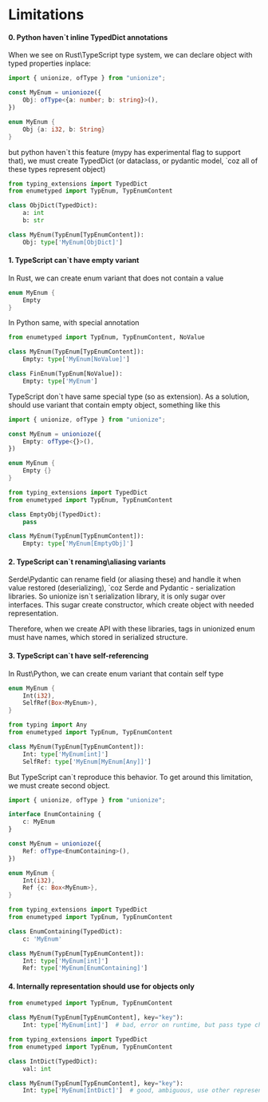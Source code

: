 # Limitations

#### 0. Python haven`t inline TypedDict annotations

When we see on Rust\TypeScript type system, we can declare object with typed properties inplace:

```typescript
import { unionize, ofType } from "unionize";

const MyEnum = unionioze({
    Obj: ofType<{a: number; b: string}>(),
})
```

```rust
enum MyEnum {
    Obj {a: i32, b: String}
}
```

but python haven\`t this feature (mypy has experimental flag to support that), we must create TypedDict (or dataclass, or pydantic model, \`coz all of these types represent object)


```python
from typing_extensions import TypedDict
from enumetyped import TypEnum, TypEnumContent

class ObjDict(TypedDict):
    a: int
    b: str

class MyEnum(TypEnum[TypEnumContent]):
    Obj: type['MyEnum[ObjDict]']
```

#### 1. TypeScript can`t have empty variant

In Rust, we can create enum variant that does not contain a value 
```rust
enum MyEnum {
    Empty
}
```

In Python same, with special annotation
```python
from enumetyped import TypEnum, TypEnumContent, NoValue

class MyEnum(TypEnum[TypEnumContent]):
    Empty: type['MyEnum[NoValue]']

class FinEnum(TypEnum[NoValue]):
    Empty: type['MyEnum']
```

TypeScript don\`t have same special type (so as extension).
As a solution, should use variant that contain empty object, something like this

```typescript
import { unionize, ofType } from "unionize";

const MyEnum = unionioze({
    Empty: ofType<{}>(),
})
```

```rust
enum MyEnum {
    Empty {}
}
```

```python
from typing_extensions import TypedDict
from enumetyped import TypEnum, TypEnumContent

class EmptyObj(TypedDict):
    pass

class MyEnum(TypEnum[TypEnumContent]):
    Empty: type['MyEnum[EmptyObj]']
```

#### 2. TypeScript can`t renaming\aliasing variants

Serde\Pydantic can rename field (or aliasing these) and handle it when value restored (deserializing), \`coz Serde and Pydantic - serialization libraries.
So unionize isn`t serialization library, it is only sugar over interfaces.
This sugar create constructor, which create object with needed representation.

Therefore, when we create API with these libraries, tags in unionized enum must have names, which stored in serialized structure.

#### 3. TypeScript can`t have self-referencing

In Rust\Python, we can create enum variant that contain self type 
```rust
enum MyEnum {
    Int(i32),
    SelfRef(Box<MyEnum>),
}
```

```python
from typing import Any
from enumetyped import TypEnum, TypEnumContent

class MyEnum(TypEnum[TypEnumContent]):
    Int: type['MyEnum[int]']
    SelfRef: type['MyEnum[MyEnum[Any]]']
```

But TypeScript can`t reproduce this behavior.
To get around this limitation, we must create second object.


```typescript
import { unionize, ofType } from "unionize";

interface EnumContaining {
    c: MyEnum
}

const MyEnum = unionioze({
    Ref: ofType<EnumContaining>(),
})
```

```rust
enum MyEnum {
    Int(i32),
    Ref {c: Box<MyEnum>},
}
```

```python
from typing_extensions import TypedDict
from enumetyped import TypEnum, TypEnumContent

class EnumContaining(TypedDict):
    c: 'MyEnum'

class MyEnum(TypEnum[TypEnumContent]):
    Int: type['MyEnum[int]']
    Ref: type['MyEnum[EnumContaining]']
```

#### 4. Internally representation should use for objects only

```python
from enumetyped import TypEnum, TypEnumContent

class MyEnum(TypEnum[TypEnumContent], key="key"):
    Int: type['MyEnum[int]']  # bad, error on runtime, but pass type check
```

```python
from typing_extensions import TypedDict
from enumetyped import TypEnum, TypEnumContent

class IntDict(TypedDict):
    val: int

class MyEnum(TypEnum[TypEnumContent], key="key"):
    Int: type['MyEnum[IntDict]']  # good, ambiguous, use other representation when possible
```
